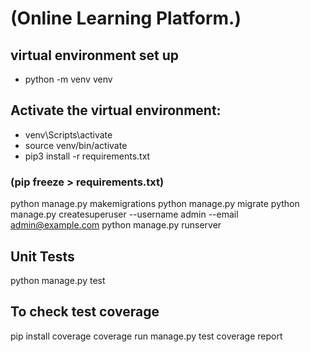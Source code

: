 # (Online Learning Platform.)

## virtual environment set up
- python -m venv venv


## Activate the virtual environment:
- venv\Scripts\activate
- source venv/bin/activate 
- pip3 install -r requirements.txt

### (pip freeze > requirements.txt)


python manage.py makemigrations
python manage.py migrate
python manage.py createsuperuser --username admin --email admin@example.com
python manage.py runserver


## Unit Tests

python manage.py test


## To check test coverage
pip install coverage
coverage run manage.py test
coverage report